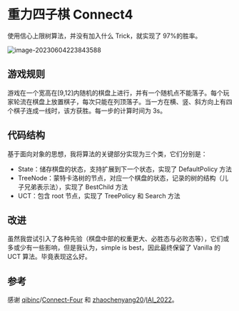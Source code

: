 # 重力四子棋 Connect4

使用信心上限树算法，并没有加入什么 Trick，就实现了 97%的胜率。

![image-20230604223843588](https://img.i207m.top/2023/06_6472cf34a06bf4d5d64c1ff6c53f4896.png)

## 游戏规则

游戏在一个宽高在[9,12]内随机的棋盘上进行，并有一个随机点不能落子。每个玩家轮流在棋盘上放置棋子，每次只能在列顶落子。当一方在横、竖、斜方向上有四个棋子连成一线时，该方获胜。每一步的计算时间为 3s。

## 代码结构

基于面向对象的思想，我将算法的关键部分实现为三个类，它们分别是：

- State：储存棋盘的状态，支持扩展到下一个状态，实现了 DefaultPolicy 方法
- TreeNode：蒙特卡洛树的节点，对应一个棋盘的状态，记录的树的结构（儿子兄弟表示法），实现了 BestChild 方法
- UCT：包含 root 节点，实现了 TreePolicy 和 Search 方法

## 改进

虽然我尝试引入了各种先验（棋盘中部的权重更大、必胜态与必败态等），它们或多或少有一些影响，但是我认为，simple is best，因此最终保留了 Vanilla 的 UCT 算法。毕竟表现这么好。

## 参考

感谢 [qibinc](https://github.com/qibinc)/[Connect-Four](https://github.com/qibinc/Connect-Four) 和 [zhaochenyang20](https://github.com/zhaochenyang20)/[IAI_2022](https://github.com/zhaochenyang20/IAI_2022)。
